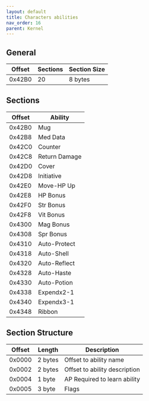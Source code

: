 ```yaml
---
layout: default
title: Characters abilities
nav_order: 16
parent: Kernel
---
```


## General

| Offset | Sections | Section Size |
|--------|----------|--------------|
| 0x42B0 | 20       | 8 bytes      |

## Sections

| Offset | Ability       |
|--------|---------------|
| 0x42B0 | Mug           |
| 0x42B8 | Med Data      |
| 0x42C0 | Counter       |
| 0x42C8 | Return Damage |
| 0x42D0 | Cover         |
| 0x42D8 | Initiative    |
| 0x42E0 | Move-HP Up    |
| 0x42E8 | HP Bonus      |
| 0x42F0 | Str Bonus     |
| 0x42F8 | Vit Bonus     |
| 0x4300 | Mag Bonus     |
| 0x4308 | Spr Bonus     |
| 0x4310 | Auto-Protect  |
| 0x4318 | Auto-Shell    |
| 0x4320 | Auto-Reflect  |
| 0x4328 | Auto-Haste    |
| 0x4330 | Auto-Potion   |
| 0x4338 | Expendx2-1    |
| 0x4340 | Expendx3-1    |
| 0x4348 | Ribbon        |

## Section Structure

| Offset | Length  | Description                   |
|--------|---------|-------------------------------|
| 0x0000 | 2 bytes | Offset to ability name        |
| 0x0002 | 2 bytes | Offset to ability description |
| 0x0004 | 1 byte  | AP Required to learn ability  |
| 0x0005 | 3 byte  | Flags                         |